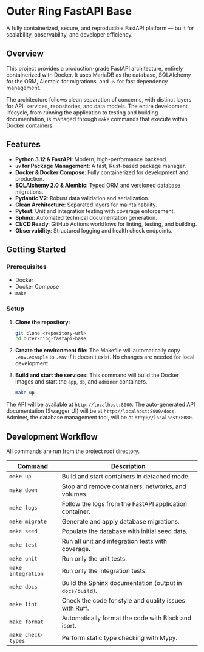 # Outer Ring FastAPI Base

A fully containerized, secure, and reproducible FastAPI platform — built for scalability, observability, and developer efficiency.

## Overview

This project provides a production-grade FastAPI architecture, entirely containerized with Docker. It uses MariaDB as the database, SQLAlchemy for the ORM, Alembic for migrations, and `uv` for fast dependency management.

The architecture follows clean separation of concerns, with distinct layers for API, services, repositories, and data models. The entire development lifecycle, from running the application to testing and building documentation, is managed through `make` commands that execute within Docker containers.

## Features

- **Python 3.12 & FastAPI**: Modern, high-performance backend.
- **`uv` for Package Management**: A fast, Rust-based package manager.
- **Docker & Docker Compose**: Fully containerized for development and production.
- **SQLAlchemy 2.0 & Alembic**: Typed ORM and versioned database migrations.
- **Pydantic V2**: Robust data validation and serialization.
- **Clean Architecture**: Separated layers for maintainability.
- **Pytest**: Unit and integration testing with coverage enforcement.
- **Sphinx**: Automated technical documentation generation.
- **CI/CD Ready**: GitHub Actions workflows for linting, testing, and building.
- **Observability**: Structured logging and health check endpoints.

## Getting Started

### Prerequisites

- Docker
- Docker Compose
- `make`

### Setup

1.  **Clone the repository:**
    ```bash
    git clone <repository-url>
    cd outer-ring-fastapi-base
    ```

2.  **Create the environment file:**
    The Makefile will automatically copy `.env.example` to `.env` if it doesn't exist. No changes are needed for local development.

3.  **Build and start the services:**
    This command will build the Docker images and start the `app`, `db`, and `adminer` containers.
    ```bash
    make up
    ```

The API will be available at `http://localhost:8000`.
The auto-generated API documentation (Swagger UI) will be at `http://localhost:8000/docs`.
Adminer, the database management tool, will be at `http://localhost:8080`.

## Development Workflow

All commands are run from the project root directory.

| Command           | Description                                               |
| ----------------- | --------------------------------------------------------- |
| `make up`         | Build and start containers in detached mode.              |
| `make down`       | Stop and remove containers, networks, and volumes.        |
| `make logs`       | Follow the logs from the FastAPI application container.   |
| `make migrate`    | Generate and apply database migrations.                   |
| `make seed`       | Populate the database with initial seed data.             |
| `make test`       | Run all unit and integration tests with coverage.         |
| `make unit`       | Run only the unit tests.                                  |
| `make integration`| Run only the integration tests.                           |
| `make docs`       | Build the Sphinx documentation (output in `docs/build`).  |
| `make lint`       | Check the code for style and quality issues with Ruff.    |
| `make format`     | Automatically format the code with Black and isort.       |
| `make check-types`| Perform static type checking with Mypy.                   |

